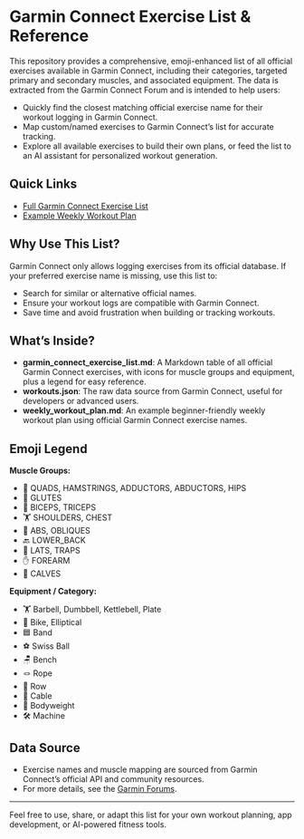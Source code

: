 # Garmin Connect Exercise List & Reference

This repository provides a comprehensive, emoji-enhanced list of all official exercises available in Garmin Connect, including their categories, targeted primary and secondary muscles, and associated equipment. The data is extracted from the Garmin Connect Forum and is intended to help users:

- Quickly find the closest matching official exercise name for their workout logging in Garmin Connect.
- Map custom/named exercises to Garmin Connect’s list for accurate tracking.
- Explore all available exercises to build their own plans, or feed the list to an AI assistant for personalized workout generation.

## Quick Links

- [Full Garmin Connect Exercise List](garmin_connect_exercise_list.md)
- [Example Weekly Workout Plan](weekly_workout_plan.md)

## Why Use This List?

Garmin Connect only allows logging exercises from its official database. If your preferred exercise name is missing, use this list to:
- Search for similar or alternative official names.
- Ensure your workout logs are compatible with Garmin Connect.
- Save time and avoid frustration when building or tracking workouts.

## What’s Inside?

- **garmin_connect_exercise_list.md**: A Markdown table of all official Garmin Connect exercises, with icons for muscle groups and equipment, plus a legend for easy reference.
- **workouts.json**: The raw data source from Garmin Connect, useful for developers or advanced users.
- **weekly_workout_plan.md**: An example beginner-friendly weekly workout plan using official Garmin Connect exercise names.

## Emoji Legend

**Muscle Groups:**
- 🦵 QUADS, HAMSTRINGS, ADDUCTORS, ABDUCTORS, HIPS
- 🍑 GLUTES
- 💪 BICEPS, TRICEPS
- 🏋️ SHOULDERS, CHEST
- 🧘 ABS, OBLIQUES
- 🔙 LOWER_BACK
- 🦾 LATS, TRAPS
- ✋ FOREARM
- 🦶 CALVES

**Equipment / Category:**
- 🏋️ Barbell, Dumbbell, Kettlebell, Plate
- 🚴 Bike, Elliptical
- 🟦 Band
- ⚽ Swiss Ball
- 🪑 Bench
- 🪢 Rope
- 🚣 Row
- 🔗 Cable
- 🤸 Bodyweight
- 🛠️ Machine

## Data Source

- Exercise names and muscle mapping are sourced from Garmin Connect’s official API and community resources.
- For more details, see the [Garmin Forums](https://forums.garmin.com/apps-software/mobile-apps-web/f/garmin-connect-web/152237/strength-workout---list-of-exercise-available-in-english-and-french).

---

Feel free to use, share, or adapt this list for your own workout planning, app development, or AI-powered fitness tools.